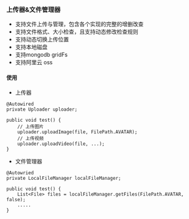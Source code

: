 ### 上传器&文件管理器

- 支持文件上传与管理，包含各个实现的完整的增删改查
- 支持文件格式、大小检查，且支持动态修改检查规则
- 支持动态切换上传位置
- 支持本地磁盘
- 支持mongodb gridFs
- 支持阿里云 oss

#### 使用

- 上传器

```
@Autowired
private Uploader uploader;

public void test() {
    // 上传图片
    uploader.uploadImage(file, FilePath.AVATAR);
    // 上传视频
    uploader.uploadVideo(file, ...);
}
```

- 文件管理器

```
@Autowried
private LocalFileManager localFileManager;

public void test() {
    List<File> files = localFileManager.getFiles(FilePath.AVATAR, false);
    .....
}
```